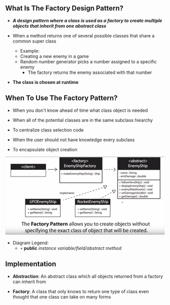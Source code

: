 ## What Is The Factory Design Pattern?

* _**A design pattern where a class is used
  as a factory to create multiple objects
  that inherit from one abstract class**_

* When a method returns one of several possible classes that share a common super class

  * Example:
  * Creating a new enemy in a  game
  * Random number generator picks a number assigned to a specific enemy
    * The factory returns the enemy associated with that number

* **The class is chosen at runtime**

## When To Use The Factory Pattern?

* When you don't know ahead of time what class object is needed

* When all of the potential classes are in the same subclass hiearchy

* To centralize class selection code

* When the user should not have knowledge every subclass

* To encapsulate object creation

![Factory_Design_Pattern_Diagram](res/Factory-Design-Pattern-UML-Diagram.png)

* Diagram Legend:
  * `+` **public** _instance variable/field/abstract method_

## Implementation
* **Abstraction**: An abstract class which all objects returned
  from a factory can inherit from

* **Factory**: A class that only knows to return one type
  of class even thought that one class can take on
  many forms